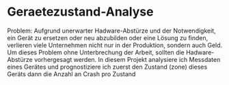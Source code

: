 # Geraetezustand-Analyse
Problem: Aufgrund unerwarter Hadware-Abstürze und der Notwendigkeit, ein Gerät zu ersetzen oder neu abzubilden oder eine Lösung zu finden, verlieren viele Unternehmen nicht nur in der Produktion, sondern auch Geld. Um dieses Problem ohne Unterbrechung der Arbeit, sollten die Hadware-Abstürze vorhergesagt werden.
In diesem Projekt analysiere ich Messdaten eines Gerätes und prognostiziere ich zuerst den Zustand (zone) dieses Geräts dann die Anzahl an Crash pro Zustand
